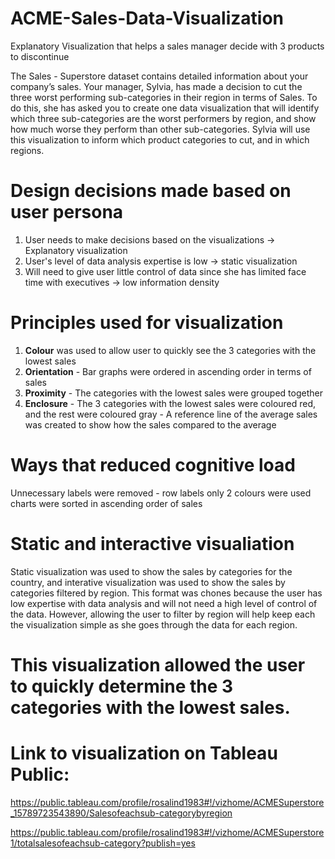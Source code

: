 # ACME-Sales-Data-Visualization
Explanatory Visualization that helps a sales manager decide with 3 products to discontinue

The Sales - Superstore dataset contains detailed information about your company’s sales. Your manager, Sylvia, has made a decision to cut the three worst performing sub-categories in their region in terms of Sales. To do this, she has asked you to create one data visualization that will identify which three sub-categories are the worst performers by region, and show how much worse they perform than other sub-categories. Sylvia will use this visualization to inform which product categories to cut, and in which regions.

# Design decisions made based on user persona
1. User needs to make decisions based on the visualizations -> Explanatory visualization
2. User's level of data analysis expertise is low -> static visualization
3. Will need to give user little control of data since she has limited face time with executives -> low information density

# Principles used for visualization

1. **Colour** was used to allow user to quickly see the 3 categories with the lowest sales
2. **Orientation** - Bar graphs were ordered in ascending order in terms of sales
3. **Proximity** - The categories with the lowest sales were grouped together
4. **Enclosure** - The 3 categories with the lowest sales were coloured red, and the rest were coloured gray
                 - A reference line of the average sales was created to show how the sales compared to the average

# Ways that reduced cognitive load
Unnecessary labels were removed - row labels
only 2 colours were used
charts were sorted in ascending order of sales

# Static and interactive visualiation
Static visualization was used to show the sales by categories for the country, and interative visualization was used to show the sales by categories filtered by region. This format was chones because the user has low expertise with data analysis and will not need a high level of control of the data. However, allowing the user to filter by region will help keep each the visualization simple as she goes through the data for each region. 

# This visualization allowed the user to quickly determine the 3 categories with the lowest sales.

# Link to visualization on Tableau Public:

https://public.tableau.com/profile/rosalind1983#!/vizhome/ACMESuperstore_15789723543890/Salesofeachsub-categorybyregion

https://public.tableau.com/profile/rosalind1983#!/vizhome/ACMESuperstore1/totalsalesofeachsub-category?publish=yes
